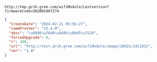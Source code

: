 `http://tmp.grih.gree.com/wifiModule/Lastversion?firmwareCode=362001067274`

```json
{
  "CreateDate": "2024-02-21 05:56:27",
  "commProtVer": "V3.4.M",
  "desc": "\u8986\u76d6\u6d4b\u8bd5\u7528",
  "forcedUpgrade": 0,
  "r": 200,
  "url": "http://test.grih.gree.com/wifiModule/image/18921/2421815",
  "ver": "1.0"
}
```